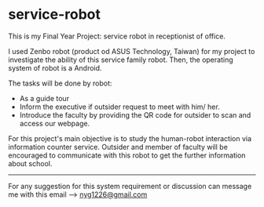 # service-robot

This is my Final Year Project: service robot in receptionist of office.

I used Zenbo robot (product od ASUS Technology, Taiwan) for my project to investigate the ability of this service family robot. Then, the operating system of robot is a Android.

The tasks will be done by robot:
- As a guide tour 
- Inform the executive if outsider request to meet with him/ her.
- Introduce the faculty by providing the QR code for outsider to scan and access our webpage.

For this project's main objective is to study the human-robot interaction via information counter service. Outsider and member of faculty will be encouraged to communicate with this robot to get the further information about school.

-------

For any suggestion for this system requirement or discussion can message me with this email --> nyg1226@gmail.com
